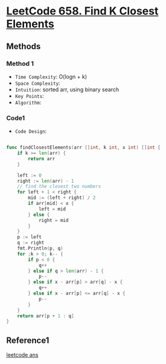 # [LeetCode 658. Find K Closest Elements](https://leetcode.cn/problems/find-k-closest-elements/description/)

## Methods

### Method 1

* `Time Complexity`: O(logn + k)
* `Space Complexity`:
* `Intuition`: sorted arr, using binary search
* `Key Points`:
* `Algorithm`:

### Code1

* `Code Design`:

```go

func findClosestElements(arr []int, k int, x int) []int {
    if k >= len(arr) {
        return arr
    }

    left := 0
    right := len(arr) - 1
    // find the closest two numbers
    for left + 1 < right {
        mid := (left + right) / 2
        if arr[mid] < x {
            left = mid
        } else {
            right = mid
        }
    }
    p := left
    q := right
    fmt.Println(p, q)
    for ;k > 0; k-- {
        if p < 0 {
            q++
        } else if q > len(arr) - 1 {
            p--
        } else if x - arr[p] > arr[q] - x {
            q++
        } else if x - arr[p] <= arr[q] - x {
            p--
        }
    }
    return arr[p + 1 : q]
}

```

## Reference1

[leetcode ans](https://leetcode.cn/problems/find-k-closest-elements/solutions/1771732/zhao-dao-k-ge-zui-jie-jin-de-yuan-su-by-ekwtd/)